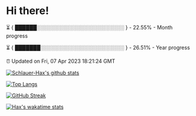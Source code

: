 # Hi there!

⏳ { ██████░░░░░░░░░░░░░░░░░░░░░░░░ } - 22.55% - Month progress

⏳ { ███████░░░░░░░░░░░░░░░░░░░░░░░ } - 26.51% - Year progress

⏰ Updated on Fri, 07 Apr 2023 18:21:24 GMT


[![Schlauer-Hax's github stats](https://github-readme-stats.vercel.app/api?username=Schlauer-Hax&show_icons=true&theme=dark&count_private=true)](https://github.com/Schlauer-Hax)


[![Top Langs](https://github-readme-stats.vercel.app/api/top-langs/?username=Schlauer-Hax&layout=compact&theme=dark)](https://github.com/Schlauer-Hax?tab=repositories)

[![GitHub Streak](https://streak-stats.demolab.com?user=Schlauer-Hax&theme=dark)](https://git.io/streak-stats)

[![Hax's wakatime stats](https://github-readme-stats.vercel.app/api/wakatime?username=Hax&theme=dark)](https://wakatime.com/@Hax)

